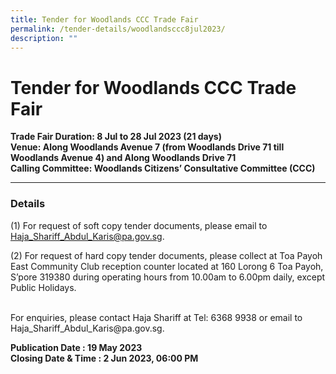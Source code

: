 ```yaml
---
title: Tender for Woodlands CCC Trade Fair
permalink: /tender-details/woodlandsccc8jul2023/
description: ""
---
```

Tender for Woodlands CCC Trade Fair
=======================================
**Trade Fair Duration: 8 Jul to 28 Jul 2023 (21 days) <br>
Venue: Along Woodlands Avenue 7 (from Woodlands Drive 71 till Woodlands Avenue 4) and Along Woodlands Drive 71<br>
Calling Committee: Woodlands Citizens’ Consultative Committee (CCC)**
* * *
### Details
(1) For request of soft copy tender documents, please email to Haja_Shariff_Abdul_Karis@pa.gov.sg.

(2) For request of hard copy tender documents, please collect at Toa Payoh East Community Club reception counter located at 160 Lorong 6 Toa Payoh, S’pore 319380 during operating hours from 10.00am to 6.00pm daily, except Public Holidays.

<br>
For enquiries, please contact Haja Shariff at Tel: 6368 9938 or email to Haja_Shariff_Abdul_Karis@pa.gov.sg.

**Publication Date : 19 May 2023** <br>
**Closing Date &amp; Time : 2 Jun 2023, 06:00 PM**